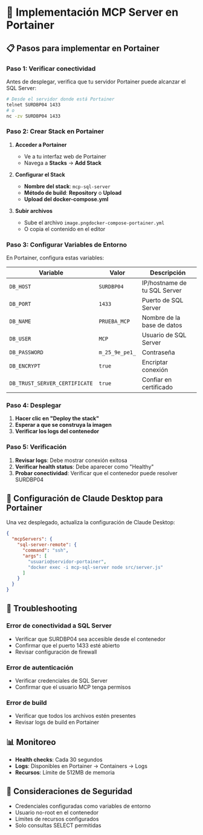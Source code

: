# 🐳 Implementación MCP Server en Portainer

## 📋 **Pasos para implementar en Portainer**

### **Paso 1: Verificar conectividad**
Antes de desplegar, verifica que tu servidor Portainer puede alcanzar el SQL Server:

```bash
# Desde el servidor donde está Portainer
telnet SURDBP04 1433
# o
nc -zv SURDBP04 1433
```

### **Paso 2: Crear Stack en Portainer**

1. **Acceder a Portainer**
   - Ve a tu interfaz web de Portainer
   - Navega a **Stacks** → **Add Stack**

2. **Configurar el Stack**
   - **Nombre del stack**: `mcp-sql-server`
   - **Método de build**: **Repository** o **Upload**
   - **Upload del docker-compose.yml**

3. **Subir archivos**
   - Sube el archivo `image.pngdocker-compose-portainer.yml`
   - O copia el contenido en el editor

### **Paso 3: Configurar Variables de Entorno**

En Portainer, configura estas variables:

| Variable | Valor | Descripción |
|----------|-------|-------------|
| `DB_HOST` | `SURDBP04` | IP/hostname de tu SQL Server |
| `DB_PORT` | `1433` | Puerto de SQL Server |
| `DB_NAME` | `PRUEBA_MCP` | Nombre de la base de datos |
| `DB_USER` | `MCP` | Usuario de SQL Server |
| `DB_PASSWORD` | `m_25_9e_pe1_` | Contraseña |
| `DB_ENCRYPT` | `true` | Encriptar conexión |
| `DB_TRUST_SERVER_CERTIFICATE` | `true` | Confiar en certificado |

### **Paso 4: Desplegar**

1. **Hacer clic en "Deploy the stack"**
2. **Esperar a que se construya la imagen**
3. **Verificar los logs del contenedor**

### **Paso 5: Verificación**

1. **Revisar logs**: Debe mostrar conexión exitosa
2. **Verificar health status**: Debe aparecer como "Healthy"
3. **Probar conectividad**: Verificar que el contenedor puede resolver SURDBP04

## 🔧 **Configuración de Claude Desktop para Portainer**

Una vez desplegado, actualiza la configuración de Claude Desktop:

```json
{
  "mcpServers": {
    "sql-server-remote": {
      "command": "ssh",
      "args": [
        "usuario@servidor-portainer",
        "docker exec -i mcp-sql-server node src/server.js"
      ]
    }
  }
}
```

## 🚨 **Troubleshooting**

### **Error de conectividad a SQL Server**
- Verificar que SURDBP04 sea accesible desde el contenedor
- Confirmar que el puerto 1433 esté abierto
- Revisar configuración de firewall

### **Error de autenticación**
- Verificar credenciales de SQL Server
- Confirmar que el usuario MCP tenga permisos

### **Error de build**
- Verificar que todos los archivos estén presentes
- Revisar logs de build en Portainer

## 📊 **Monitoreo**

- **Health checks**: Cada 30 segundos
- **Logs**: Disponibles en Portainer → Containers → Logs
- **Recursos**: Límite de 512MB de memoria

## 🔐 **Consideraciones de Seguridad**

- Credenciales configuradas como variables de entorno
- Usuario no-root en el contenedor
- Límites de recursos configurados
- Solo consultas SELECT permitidas
